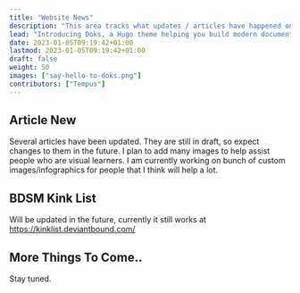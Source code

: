```yaml
---
title: "Website News"
description: "This area tracks what updates / articles have happened on the site recently!"
lead: "Introducing Doks, a Hugo theme helping you build modern documentation websites that are secure, fast, and SEO-ready — by default."
date: 2023-01-05T09:19:42+01:00
lastmod: 2023-01-05T09:19:42+01:00
draft: false
weight: 50
images: ["say-hello-to-doks.png"]
contributors: ["Tempus"]
---
```


## Article New

Several articles have been updated. They are still in draft, so expect changes to them in the future. I plan to add many images to help assist people who are visual learners. I am currently working on bunch of custom images/infographics for people that I think will help a lot.

## BDSM Kink List

Will be updated in the future, currently it still works at https://kinklist.deviantbound.com/

## More Things To Come..

Stay tuned.

